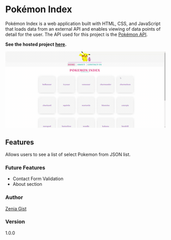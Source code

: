# Pokémon Index

Pokémon Index is a web application built with HTML, CSS, and JavaScript that loads data from an external API and enables viewing of data points of detail for the user.
The API used for this project is the [Pokémon API](https://pokeapi.co/).

**See the hosted project [here](https://zeniagist.github.io/PokemonIndex/).**

![Pokemon Index Showcase](img/pokemonindexshowcase.gif)

## Features

Allows users to see a list of select Pokemon from JSON list.

### Future Features
- Contact Form Validation
- About section

### Author

[Zenia Gist](https://zeniagist.com/)

### Version

1.0.0
